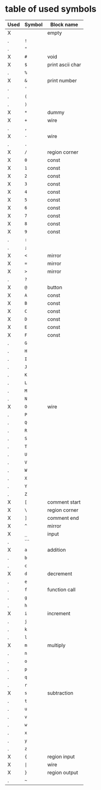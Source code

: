 # table of used symbols
Used | Symbol | Block name
-----|--------|------------
X | ` ` | empty
. | `!` |
. | `"` |
X | `#` | void
X | `$` | print ascii char
. | `%` |
X | `&` | print number
. | `'` |
. | `(` |
. | `)` |
X | `*` | dummy
X | `+` | wire
. | `,` |
X | `-` | wire
. | `.` |
X | `/` | region corner
X | `0` | const
X | `1` | const
X | `2` | const
X | `3` | const
X | `4` | const
X | `5` | const
X | `6` | const
X | `7` | const
X | `8` | const
X | `9` | const
. | `:` |
. | `;` |
X | `<` | mirror
X | `=` | mirror
X | `>` | mirror
. | `?` |
X | `@` | button
X | `A` | const
X | `B` | const
X | `C` | const
X | `D` | const
X | `E` | const
X | `F` | const
. | `G` | 
. | `H` | 
. | `I` |
. | `J` |
. | `K` |
. | `L` |
. | `M` |
. | `N` |
X | `O` | wire
. | `P` |
. | `Q` |
. | `R` |
. | `S` |
. | `T` |
. | `U` |
. | `V` |
. | `W` |
. | `X` |
. | `Y` |
. | `Z` |
X | `[` | comment start
X | `\` | region corner
X | `]` | comment end
X | `^` | mirror
X | `_` | input
. | ``` |
X | `a` | addition
. | `b` |
. | `c` |
X | `d` | decrement
. | `e` |
. | `f` | function call
. | `g` |
. | `h` |
X | `i` | increment
. | `j` |
. | `k` |
. | `l` |
X | `m` | multiply
. | `n` |
. | `o` |
. | `p` |
. | `q` |
. | `r` |
X | `s` | subtraction
. | `t` |
. | `u` |
. | `v` |
. | `w` |
. | `x` |
. | `y` |
. | `z` |
X | `{` | region input
X | `\|`| wire
X | `}` | region output
. | `~` |
